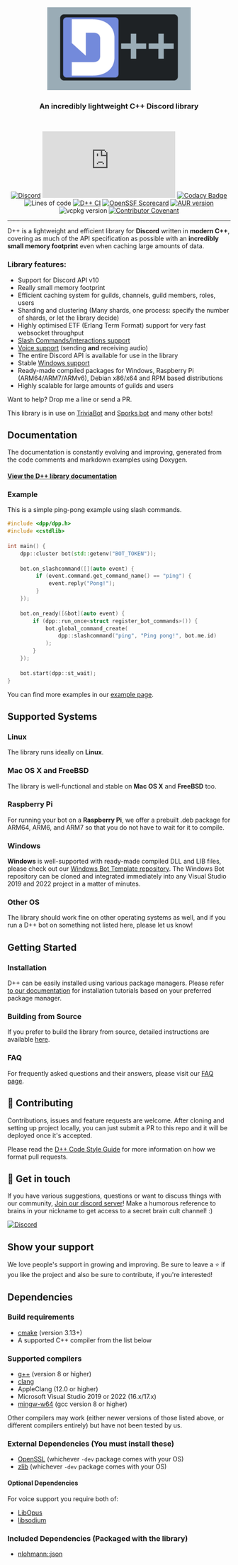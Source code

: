 <div align="center"><img src="docpages/DPP-markdown-logo.png" alt="DPP"/>
<h3>An incredibly lightweight C++ Discord library</h3>
<br />

[![Discord](https://img.shields.io/discord/825407338755653642?style=flat)](https://discord.gg/dpp) 
![Downloads](https://dl.dpp.dev/dlcount.php)
[![Codacy Badge](https://app.codacy.com/project/badge/Grade/39b054c38bba411d9b25b39524016c9e)](https://www.codacy.com/gh/brainboxdotcc/DPP/dashboard?utm_source=github.com&amp;utm_medium=referral&amp;utm_content=brainboxdotcc/DPP&amp;utm_campaign=Badge_Grade) 
![Lines of code](https://img.shields.io/tokei/lines/github/brainboxdotcc/DPP) 
[![D++ CI](https://github.com/brainboxdotcc/DPP/actions/workflows/ci.yml/badge.svg)](https://github.com/brainboxdotcc/DPP/actions/workflows/ci.yml)
[![OpenSSF Scorecard](https://api.securityscorecards.dev/projects/github.com/brainboxdotcc/DPP/badge)](https://securityscorecards.dev/viewer/?uri=github.com/brainboxdotcc/DPP)
[![AUR version](https://img.shields.io/aur/version/dpp)](https://aur.archlinux.org/packages/dpp)
![vcpkg version](https://img.shields.io/vcpkg/v/dpp)
[![Contributor Covenant](https://img.shields.io/badge/Contributor%20Covenant-2.1-4baaaa.svg)](CODE_OF_CONDUCT.md)

</div>

<hr />


D++ is a lightweight and efficient library for **Discord** written in **modern C++**, covering as much of the API specification as possible with an **incredibly small memory footprint** even when caching large amounts of data.

### Library features:

* Support for Discord API v10
* Really small memory footprint
* Efficient caching system for guilds, channels, guild members, roles, users
* Sharding and clustering (Many shards, one process: specify the number of shards, or let the library decide)
* Highly optimised ETF (Erlang Term Format) support for very fast websocket throughput
* [Slash Commands/Interactions support](https://dpp.dev/slashcommands.html)
* [Voice support](https://dpp.dev/soundboard.html) (sending **and** receiving audio)
* The entire Discord API is available for use in the library
* Stable [Windows support](https://dpp.dev/buildwindows.html)
* Ready-made compiled packages for Windows, Raspberry Pi (ARM64/ARM7/ARMv6), Debian x86/x64 and RPM based distributions
* Highly scalable for large amounts of guilds and users

Want to help? Drop me a line or send a PR.

This library is in use on [TriviaBot](https://triviabot.co.uk/) and [Sporks bot](https://sporks.gg) and many other bots!

## Documentation

The documentation is constantly evolving and improving, generated from the code comments and markdown examples using Doxygen.

#### [View the D++ library documentation](https://dpp.dev/)

### Example

This is a simple ping-pong example using slash commands.

```c++
#include <dpp/dpp.h>
#include <cstdlib>
 
int main() {
    dpp::cluster bot(std::getenv("BOT_TOKEN"));
 
    bot.on_slashcommand([](auto event) {
         if (event.command.get_command_name() == "ping") {
             event.reply("Pong!");
         }
    });
 
    bot.on_ready([&bot](auto event) {
        if (dpp::run_once<struct register_bot_commands>()) {
            bot.global_command_create(
                dpp::slashcommand("ping", "Ping pong!", bot.me.id)
            );
        }
    });
 
    bot.start(dpp::st_wait);
}
```

You can find more examples in our [example page](https://dpp.dev/md_docpages_03_example_programs.html).

## Supported Systems

### Linux
The library runs ideally on **Linux**.

### Mac OS X and FreeBSD
The library is well-functional and stable on **Mac OS X** and **FreeBSD** too.

### Raspberry Pi
For running your bot on a **Raspberry Pi**, we offer a prebuilt .deb package for ARM64, ARM6, and ARM7 so that you do not have to wait for it to compile.

### Windows
**Windows** is well-supported with ready-made compiled DLL and LIB files, please check out our [Windows Bot Template repository](https://github.com/brainboxdotcc/windows-bot-template). The Windows Bot repository can be cloned and integrated immediately into any Visual Studio 2019 and 2022 project in a matter of minutes.

### Other OS
The library should work fine on other operating systems as well, and if you run a D++ bot on something not listed here, please let us know!

## Getting Started

### Installation

D++ can be easily installed using various package managers. Please refer [to our documentation](https://dpp.dev/md_docpages_01_installing.html) for installation tutorials based on your preferred package manager.

### Building from Source

If you prefer to build the library from source, detailed instructions are available [here](https://dpp.dev/install-from-source.html).

### FAQ

For frequently asked questions and their answers, please visit our [FAQ page](https://dpp.dev/md_docpages_01_frequently_asked_questions.html).

## 🤝 Contributing

Contributions, issues and feature requests are welcome. After cloning and setting up project locally, you can just submit 
a PR to this repo and it will be deployed once it's accepted.

Please read the [D++ Code Style Guide](https://dpp.dev/coding-standards.html) for more information on how we format pull requests.

## 💬 Get in touch

If you have various suggestions, questions or want to discuss things with our community, [Join our discord server](https://discord.gg/dpp)!
Make a humorous reference to brains in your nickname to get access to a secret brain cult channel! :)

[![Discord](https://img.shields.io/discord/825407338755653642?style=flat)](https://discord.gg/dpp)

## Show your support

We love people's support in growing and improving. Be sure to leave a ⭐️ if you like the project and also be sure to contribute, if you're interested!

## Dependencies

### Build requirements
* [cmake](https://cmake.org/) (version 3.13+)
* A supported C++ compiler from the list below

### Supported compilers
* [g++](https://gcc.gnu.org) (version 8 or higher)
* [clang](https://clang.llvm.org/)
* AppleClang (12.0 or higher)
* Microsoft Visual Studio 2019 or 2022 (16.x/17.x)
* [mingw-w64](https://www.mingw-w64.org/) (gcc version 8 or higher)

Other compilers may work (either newer versions of those listed above, or different compilers entirely) but have not been tested by us.

### External Dependencies (You must install these)
* [OpenSSL](https://openssl.org/) (whichever `-dev` package comes with your OS)
* [zlib](https://zlib.net) (whichever `-dev` package comes with your OS)

#### Optional Dependencies
For voice support you require both of:
* [LibOpus](https://www.opus-codec.org)
* [libsodium](https://github.com/jedisct1/libsodium)

### Included Dependencies (Packaged with the library)
* [nlohmann::json](https://github.com/nlohmann/json)
